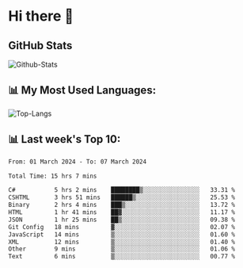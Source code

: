# Hi there 👋

## GitHub Stats
![Github-Stats](https://github-readme-stats-sigma-five.vercel.app/api?username=ltorson&show_icons=true&theme=radical&count_private=true)

## 📊 My Most Used Languages:
![Top-Langs](https://github-readme-stats-sigma-five.vercel.app/api/top-langs/?username=LTorson&layout=compact&langs_count=10)

## 📊 Last week's Top 10:
<!--START_SECTION:waka-->

```txt
From: 01 March 2024 - To: 07 March 2024

Total Time: 15 hrs 7 mins

C#           5 hrs 2 mins    ████████▒░░░░░░░░░░░░░░░░   33.31 %
CSHTML       3 hrs 51 mins   ██████▒░░░░░░░░░░░░░░░░░░   25.53 %
Binary       2 hrs 4 mins    ███▒░░░░░░░░░░░░░░░░░░░░░   13.72 %
HTML         1 hr 41 mins    ██▓░░░░░░░░░░░░░░░░░░░░░░   11.17 %
JSON         1 hr 25 mins    ██▒░░░░░░░░░░░░░░░░░░░░░░   09.38 %
Git Config   18 mins         ▓░░░░░░░░░░░░░░░░░░░░░░░░   02.07 %
JavaScript   14 mins         ▒░░░░░░░░░░░░░░░░░░░░░░░░   01.60 %
XML          12 mins         ▒░░░░░░░░░░░░░░░░░░░░░░░░   01.40 %
Other        9 mins          ▒░░░░░░░░░░░░░░░░░░░░░░░░   01.06 %
Text         6 mins          ▒░░░░░░░░░░░░░░░░░░░░░░░░   00.77 %
```

<!--END_SECTION:waka-->
